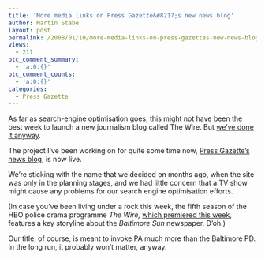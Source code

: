 ```yaml
---
title: 'More media links on Press Gazette&#8217;s new news blog'
author: Martin Stabe
layout: post
permalink: /2008/01/10/more-media-links-on-press-gazettes-new-news-blog/
views:
  - 211
btc_comment_summary:
  - 'a:0:{}'
btc_comment_counts:
  - 'a:0:{}'
categories:
  - Press Gazette
---
```

As far as search-engine optimisation goes, this might not have been the best week to launch a new journalism blog called The Wire. But [we&#8217;ve done it anyway][1].

The project I&#8217;ve been working on for quite some time now, [Press Gazette&#8217;s news blog][2], is now live.

We&#8217;re sticking with the name that we decided on months ago, when the site was only in the planning stages, and we had little concern that a TV show might cause any problems for our search engine optimisation efforts.

(In case you&#8217;ve been living under a rock this week, the fifth season of the HBO police drama programme *The Wire,* [which premiered this week][3], features a key storyline about the *Baltimore Sun* newspaper. D&#8217;oh.)

Our title, of course, is meant to invoke PA much more than the Baltimore PD. In the long run, it probably won&#8217;t matter, anyway.

 [1]: http://blogs.pressgazette.co.uk/wire/1475
 [2]: http://blogs.pressgazette.co.uk/wire/
 [3]: http://www.nytimes.com/2008/01/06/arts/television/06stan.html?